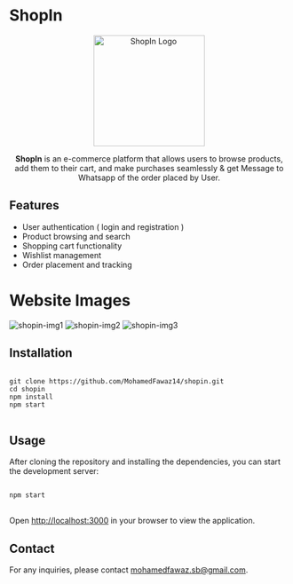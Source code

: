 # ShopIn

<p align="center">
  <img src="https://i.ibb.co/M2mBGgT/Login-Logo.png" alt="ShopIn Logo" width="200">
</p>

<p align="center">
  <strong>ShopIn</strong> is an e-commerce platform that allows users to browse products, add them to their cart, and make purchases seamlessly & get Message to Whatsapp of the order placed by User.
</p>

## Features

<ul>
  <li>User authentication ( login and registration )</li>
  <li>Product browsing and search</li>
  <li>Shopping cart functionality</li>
  <li>Wishlist management</li>
  <li>Order placement and tracking</li>
</ul>

# Website Images 
<img src="https://i.ibb.co/qk3CsGk/shopin-img1.png" alt ="shopin-img1"/>
<img src="https://i.ibb.co/WkqQgMs/shopin-img2.png" alt ="shopin-img2"/>
<img src="https://i.ibb.co/Hd9vqs1/shopin-img3.png" alt ="shopin-img3"/>

## Installation
<pre>
<code>
git clone https://github.com/MohamedFawaz14/shopin.git
cd shopin
npm install
npm start
</code>
</pre>

## Usage

<p>After cloning the repository and installing the dependencies, you can start the development server:</p>

<pre>
<code>
npm start
</code>
</pre>

<p>Open <a href="http://localhost:3000">http://localhost:3000</a> in your browser to view the application.</p>

## Contact

<p>For any inquiries, please contact <a href="mailto:mohamedfawaz.sb@gmail.com">mohamedfawaz.sb@gmail.com</a>.</p>

